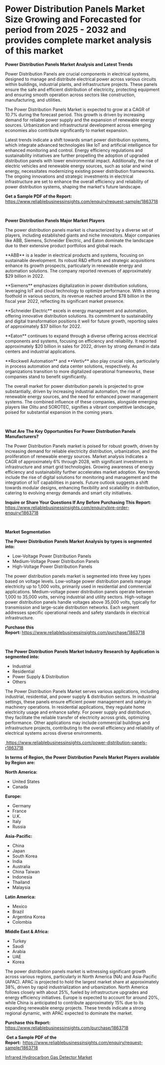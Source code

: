<p><h1>Power Distribution Panels Market Size Growing and Forecasted for period from 2025 - 2032 and provides complete market analysis of this market</h1></p><p><strong>Power Distribution Panels Market Analysis and Latest Trends</strong></p>
<p><p>Power Distribution Panels are crucial components in electrical systems, designed to manage and distribute electrical power across various circuits within buildings, industrial plants, and infrastructure projects. These panels ensure the safe and efficient distribution of electricity, protecting equipment and ensuring smooth operation across sectors like construction, manufacturing, and utilities.</p><p>The Power Distribution Panels Market is expected to grow at a CAGR of 10.7% during the forecast period. This growth is driven by increasing demand for reliable power supply and the expansion of renewable energy sources. Urbanization and infrastructural development across emerging economies also contribute significantly to market expansion. </p><p>Latest trends indicate a shift towards smart power distribution systems, which integrate advanced technologies like IoT and artificial intelligence for enhanced monitoring and control. Energy efficiency regulations and sustainability initiatives are further propelling the adoption of upgraded distribution panels with lower environmental impact. Additionally, the rise of electric vehicles and renewable energy sources, such as solar and wind energy, necessitates modernizing existing power distribution frameworks. The ongoing innovations and strategic investments in electrical infrastructure are set to enhance the overall efficiency and reliability of power distribution systems, shaping the market's future landscape.</p></p>
<p><strong>Get a Sample PDF of the Report:&nbsp;</strong> <a href="https://www.reliablebusinessinsights.com/enquiry/request-sample/1863718?utm_campaign=2226&utm_medium=2&utm_source=Github&utm_content=ia&utm_term=19022025&utm_id=power-distribution-panels">https://www.reliablebusinessinsights.com/enquiry/request-sample/1863718</a></p>
<p>&nbsp;</p>
<p><strong>Power Distribution Panels Major Market Players</strong></p>
<p><p>The power distribution panels market is characterized by a diverse set of players, including established giants and niche innovators. Major companies like ABB, Siemens, Schneider Electric, and Eaton dominate the landscape due to their extensive product portfolios and global reach.</p><p>**ABB** is a leader in electrical products and systems, focusing on sustainable development. Its robust R&D efforts and strategic acquisitions enhance its growth prospects, particularly in renewable energy and automation solutions. The company reported revenues of approximately $29 billion in 2022.</p><p>**Siemens** emphasizes digitalization in power distribution solutions, leveraging IoT and cloud technology to optimize performance. With a strong foothold in various sectors, its revenue reached around $78 billion in the fiscal year 2022, reflecting its significant market presence.</p><p>**Schneider Electric** excels in energy management and automation, offering innovative distribution solutions. Its commitment to sustainability and digital transformation positions it well for future growth, reporting sales of approximately $37 billion for 2022.</p><p>**Eaton** continues to expand through a diverse offering across electrical components and systems, focusing on efficiency and reliability. It reported approximately $20 billion in sales for 2022, driven by strong demand in data centers and industrial applications.</p><p>**Rockwell Automation** and **Vertiv** also play crucial roles, particularly in process automation and data center solutions, respectively. As organizations transition to more digitalized operational frameworks, these companies stand to benefit significantly.</p><p>The overall market for power distribution panels is projected to grow substantially, driven by increasing industrial automation, the rise of renewable energy sources, and the need for enhanced power management systems. The combined influence of these companies, alongside emerging players like Olitu and SOROTEC, signifies a vibrant competitive landscape, poised for substantial expansion in the coming years.</p></p>
<p>&nbsp;</p>
<p><strong>What Are The Key Opportunities For Power Distribution Panels Manufacturers?</strong></p>
<p><p>The Power Distribution Panels market is poised for robust growth, driven by increasing demand for reliable electricity distribution, urbanization, and the proliferation of renewable energy sources. Market analysis indicates a CAGR of approximately 6% through 2028, with significant investments in infrastructure and smart grid technologies. Growing awareness of energy efficiency and sustainability further accelerates market adoption. Key trends include the rise of digital solutions for monitoring and management and the integration of IoT capabilities in panels. Future outlook suggests a shift towards modular designs, enhancing flexibility and scalability in distribution, catering to evolving energy demands and smart city initiatives.</p></p>
<p><strong>Inquire or Share Your Questions If Any Before Purchasing This Report:</strong> <a href="https://www.reliablebusinessinsights.com/enquiry/pre-order-enquiry/1863718?utm_campaign=2226&utm_medium=2&utm_source=Github&utm_content=ia&utm_term=19022025&utm_id=power-distribution-panels">https://www.reliablebusinessinsights.com/enquiry/pre-order-enquiry/1863718</a></p>
<p>&nbsp;</p>
<p><strong>Market Segmentation</strong></p>
<p><strong>The Power Distribution Panels Market Analysis by types is segmented into:</strong></p>
<p><ul><li>Low-Voltage Power Distribution Panels</li><li>Medium-Voltage Power Distribution Panels</li><li>High-Voltage Power Distribution Panels</li></ul></p>
<p><p>The power distribution panels market is segmented into three key types based on voltage levels. Low-voltage power distribution panels manage electricity up to 1,000 volts, primarily used in residential and commercial applications. Medium-voltage power distribution panels operate between 1,000 to 35,000 volts, serving industrial and utility sectors. High-voltage power distribution panels handle voltages above 35,000 volts, typically for transmission and large-scale distribution networks. Each segment addresses specific operational needs and safety standards in electrical infrastructure.</p></p>
<p><strong>Purchase this Report:&nbsp;</strong><a href="https://www.reliablebusinessinsights.com/purchase/1863718?utm_campaign=2226&utm_medium=2&utm_source=Github&utm_content=ia&utm_term=19022025&utm_id=power-distribution-panels">https://www.reliablebusinessinsights.com/purchase/1863718</a></p>
<p>&nbsp;</p>
<p><strong>The Power Distribution Panels Market Industry Research by Application is segmented into:</strong></p>
<p><ul><li>Industrial</li><li>Residential</li><li>Power Supply & Distribution</li><li>Others</li></ul></p>
<p><p>The Power Distribution Panels Market serves various applications, including industrial, residential, and power supply & distribution sectors. In industrial settings, these panels ensure efficient power management and safety in machinery operations. In residential applications, they regulate home electricity usage and enhance safety. For power supply and distribution, they facilitate the reliable transfer of electricity across grids, optimizing performance. Other applications may include commercial buildings and infrastructure projects, contributing to the overall efficiency and reliability of electrical systems across diverse environments.</p></p>
<p><a href="https://www.reliablebusinessinsights.com/power-distribution-panels-r1863718?utm_campaign=2226&utm_medium=2&utm_source=Github&utm_content=ia&utm_term=19022025&utm_id=power-distribution-panels">&nbsp;https://www.reliablebusinessinsights.com/power-distribution-panels-r1863718</a></p>
<p><strong>In terms of Region, the Power Distribution Panels Market Players available by Region are:</strong></p>
<p>
    <p> <strong> North America: </strong>
        <ul>
            <li>United States</li>
            <li>Canada</li>
        </ul>
        </p> 
    <p> <strong> Europe: </strong>
        <ul>
            <li>Germany</li>
            <li>France</li>
            <li>U.K.</li>
            <li>Italy</li>
            <li>Russia</li>
        </ul>
        </p> 
    <p> <strong> Asia-Pacific: </strong>
        <ul>
            <li>China</li>
            <li>Japan</li>
            <li>South Korea</li>
            <li>India</li>
            <li>Australia</li>
            <li>China Taiwan</li>
            <li>Indonesia</li>
            <li>Thailand</li>
            <li>Malaysia</li>
        </ul>
        </p> 
    <p> <strong> Latin America: </strong>
        <ul>
            <li>Mexico</li>
            <li>Brazil</li>
            <li>Argentina Korea</li>
            <li>Colombia</li>
        </ul>
        </p> 
    <p> <strong> Middle East & Africa: </strong>
        <ul>
            <li>Turkey</li>
            <li>Saudi</li>
            <li>Arabia</li>
            <li>UAE</li>
            <li>Korea</li>
        </ul>
    </p>
    </p>
<p><p>The power distribution panels market is witnessing significant growth across various regions, particularly in North America (NA) and Asia-Pacific (APAC). APAC is projected to hold the largest market share at approximately 38%, driven by rapid industrialization and urbanization. North America follows closely with about 25%, fueled by infrastructure upgrades and energy efficiency initiatives. Europe is expected to account for around 20%, while China is anticipated to contribute approximately 15% due to its expanding renewable energy projects. These trends indicate a strong regional dynamic, with APAC expected to dominate the market.</p></p>
<p><strong>Purchase this Report: </strong><a href="https://www.reliablebusinessinsights.com/purchase/1863718?utm_campaign=2226&utm_medium=2&utm_source=Github&utm_content=ia&utm_term=19022025&utm_id=power-distribution-panels">https://www.reliablebusinessinsights.com/purchase/1863718</a></p>
<p>&nbsp;<strong>Get a Sample PDF of the Report:&nbsp;&nbsp;</strong><a href="https://www.reliablebusinessinsights.com/enquiry/request-sample/1863718?utm_campaign=2226&utm_medium=2&utm_source=Github&utm_content=ia&utm_term=19022025&utm_id=power-distribution-panels">https://www.reliablebusinessinsights.com/enquiry/request-sample/1863718</a></p>
<p><strong></strong></p>
<p><p><a href="https://github.com/AlisaRowe24/Market-Research-Report-List-1/blob/main/infrared-hydrocarbon-gas-detector-market.md?utm_campaign=2226&utm_medium=2&utm_source=Github&utm_content=ia&utm_term=19022025&utm_id=power-distribution-panels">Infrared Hydrocarbon Gas Detector Market</a></p></p>